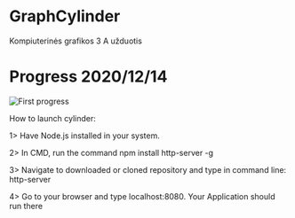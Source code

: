 # GraphCylinder
Kompiuterinės grafikos 3 A užduotis


<h1> Progress 2020/12/14 </h1>

![First progress](https://github.com/Kristupas13/GraphCylinder/blob/main/progress/graph3.gif)


How to launch cylinder:

1> Have Node.js installed in your system.

2> In CMD, run the command npm install http-server -g

3> Navigate to downloaded or cloned repository and type in command line: http-server

4> Go to your browser and type localhost:8080. Your Application should run there
